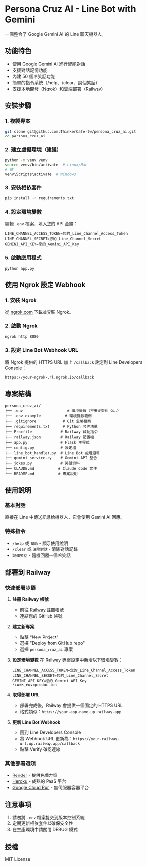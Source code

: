 # Persona Cruz AI - Line Bot with Gemini

一個整合了 Google Gemini AI 的 Line 聊天機器人。

## 功能特色

- 使用 Google Gemini AI 進行智能對話
- 支援對話記憶功能
- 內建 50 個冷笑話功能
- 簡單的指令系統（/help、/clear、說個笑話）
- 支援本地開發（Ngrok）和雲端部署（Railway）

## 安裝步驟

### 1. 複製專案

```bash
git clone git@github.com:ThinkerCafe-tw/persona_cruz_ai.git
cd persona_cruz_ai
```

### 2. 建立虛擬環境（建議）

```bash
python -m venv venv
source venv/bin/activate  # Linux/Mac
# 或
venv\Scripts\activate  # Windows
```

### 3. 安裝相依套件

```bash
pip install -r requirements.txt
```

### 4. 設定環境變數

編輯 `.env` 檔案，填入您的 API 金鑰：

```
LINE_CHANNEL_ACCESS_TOKEN=您的_Line_Channel_Access_Token
LINE_CHANNEL_SECRET=您的_Line_Channel_Secret
GEMINI_API_KEY=您的_Gemini_API_Key
```

### 5. 啟動應用程式

```bash
python app.py
```

## 使用 Ngrok 設定 Webhook

### 1. 安裝 Ngrok

從 [ngrok.com](https://ngrok.com) 下載並安裝 Ngrok。

### 2. 啟動 Ngrok

```bash
ngrok http 8080
```

### 3. 設定 Line Bot Webhook URL

將 Ngrok 提供的 HTTPS URL 加上 `/callback` 設定到 Line Developers Console：

```
https://your-ngrok-url.ngrok.io/callback
```

## 專案結構

```
persona_cruz_ai/
├── .env                    # 環境變數（不要提交到 Git）
├── .env.example           # 環境變數範例
├── .gitignore            # Git 忽略檔案
├── requirements.txt      # Python 套件清單
├── Procfile             # Railway 啟動指令
├── railway.json         # Railway 配置檔
├── app.py               # Flask 主程式
├── config.py            # 設定檔
├── line_bot_handler.py  # Line Bot 處理邏輯
├── gemini_service.py    # Gemini API 整合
├── jokes.py             # 笑話資料
├── CLAUDE.md           # Claude Code 文件
└── README.md           # 專案說明
```

## 使用說明

### 基本對話

直接在 Line 中傳送訊息給機器人，它會使用 Gemini AI 回應。

### 特殊指令

- `/help` 或 `幫助` - 顯示使用說明
- `/clear` 或 `清除對話` - 清除對話記錄
- `說個笑話` - 隨機回覆一個冷笑話

## 部署到 Railway

### 快速部署步驟

1. **註冊 Railway 帳號**
   - 前往 [Railway](https://railway.app) 註冊帳號
   - 連結您的 GitHub 帳號

2. **建立新專案**
   - 點擊 "New Project"
   - 選擇 "Deploy from GitHub repo"
   - 選擇 `persona_cruz_ai` 專案

3. **設定環境變數**
   在 Railway 專案設定中新增以下環境變數：
   ```
   LINE_CHANNEL_ACCESS_TOKEN=您的_Line_Channel_Access_Token
   LINE_CHANNEL_SECRET=您的_Line_Channel_Secret
   GEMINI_API_KEY=您的_Gemini_API_Key
   FLASK_ENV=production
   ```

4. **取得部署 URL**
   - 部署完成後，Railway 會提供一個固定的 HTTPS URL
   - 格式類似：`https://your-app-name.up.railway.app`

5. **更新 Line Bot Webhook**
   - 回到 Line Developers Console
   - 將 Webhook URL 更新為：`https://your-railway-url.up.railway.app/callback`
   - 點擊 Verify 確認連線

### 其他部署選項

- [Render](https://render.com) - 提供免費方案
- [Heroku](https://heroku.com) - 成熟的 PaaS 平台
- [Google Cloud Run](https://cloud.google.com/run) - 無伺服器容器平台

## 注意事項

1. 請勿將 `.env` 檔案提交到版本控制系統
2. 定期更新相依套件以確保安全性
3. 在生產環境中請關閉 DEBUG 模式

## 授權

MIT License